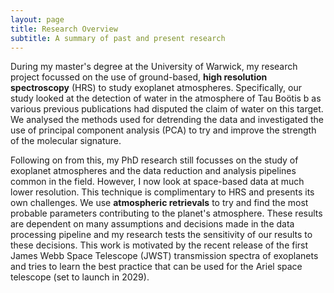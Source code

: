 ```yaml
---
layout: page
title: Research Overview
subtitle: A summary of past and present research
---
```


During my master's degree at the University of Warwick, my research project focussed on the use of ground-based, **high resolution spectroscopy** (HRS) to study exoplanet atmospheres. Specifically, our study looked at the detection of water in the atmosphere of Tau Bo&ouml;tis b as various previous publications had disputed the claim of water on this target. We analysed the methods used for detrending the data and investigated the use of principal component analysis (PCA) to try and improve the strength of the molecular signature.

Following on from this, my PhD research still focusses on the study of exoplanet atmospheres and the data reduction and analysis pipelines common in the field. However, I now look at space-based data at much lower resolution. This technique is complimentary to HRS and presents its own challenges. We use **atmospheric retrievals** to try and find the most probable parameters contributing to the planet's atmosphere. These results are dependent on many assumptions and decisions made in the data processing pipeline and my research tests the sensitivity of our results to these decisions. This work is motivated by the recent release of the first James Webb Space Telescope (JWST) transmission spectra of exoplanets and tries to learn the best practice that can be used for the Ariel space telescope (set to launch in 2029).

